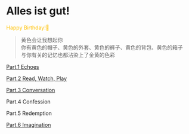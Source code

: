 # Alles ist gut!  
   
<font color="#ffc000">Happy Birthday!🥳</font>  
  
  
> 黄色会让我想起你  
> 你有黄色的帽子、黄色的外套、黄色的裤子、黄色的背包、黄色的箱子  
> 与你有关的记忆也都沾染上了金黄的色彩  
  
  
[Part.1 Echoes](https://world2c.github.io/pizzaandlaw/Part.1%20Echoes.html)  
  
[Part.2 Read, Watch, Play](https://world2c.github.io/pizzaandlaw/Part.2%20Read%2C%20Watch%2C%20Play.html)  
  
[Part.3 Conversation](https://world2c.github.io/pizzaandlaw/Part.3%20Conversations.html)  
  
Part.4 Confession  
  
Part.5 Redemption  
  
[Part.6 Imagination](https://world2c.github.io/pizzaandlaw/Part.6%20Imagination.html)  
  
